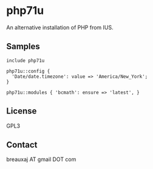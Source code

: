 php71u
======

An alternative installation of PHP from IUS.

Samples
-------
```
include php71u
```
```
php71u::config {
  'Date/date.timezone': value => 'America/New_York';
}
```
```
php71u::modules { 'bcmath': ensure => 'latest', }
```

License
-------
GPL3

Contact
-------
breauxaj AT gmail DOT com